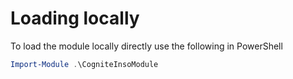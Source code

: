 # Loading locally

To load the module locally directly use the following in PowerShell
```powershell
Import-Module .\CogniteInsoModule
```
